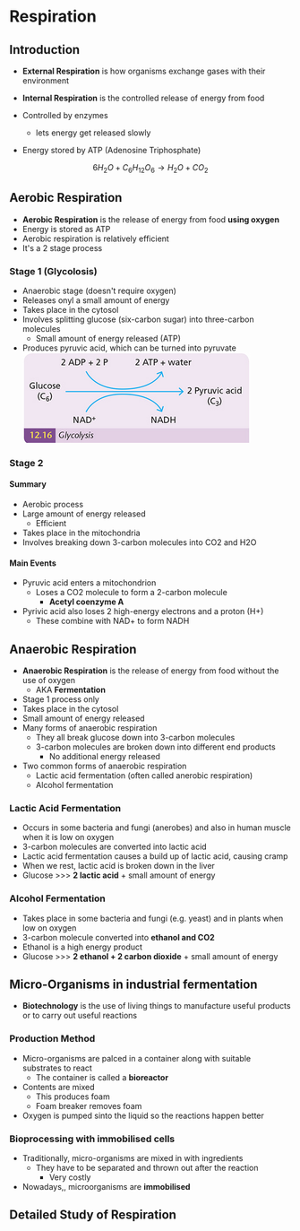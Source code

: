 # Respiration

## Introduction

- **External Respiration** is how organisms exchange gases with their environment
- **Internal Respiration** is the controlled release of energy from food

- Controlled by enzymes
  - lets energy get released slowly
- Energy stored by ATP (Adenosine Triphosphate)

$$
6H_2O + C_6H_{12}O_6 \longrightarrow H_2O + CO_2
$$

## Aerobic Respiration

- **Aerobic Respiration** is the release of energy from food **using oxygen**
- Energy is stored as ATP
- Aerobic respiration is relatively efficient
- It's a 2 stage process

### Stage 1 (Glycolosis)

- Anaerobic stage (doesn't require oxygen)
- Releases onyl a small amount of energy
- Takes place in the cytosol
- Involves splitting glucose (six-carbon sugar) into three-carbon molecules
  - Small amount of energy released (ATP)
- Produces pyruvic acid, which can be turned into pyruvate  
  <img src="./Glycolysis.png" alt="Glycolysis">

### Stage 2

#### Summary

- Aerobic process
- Large amount of energy released
  - Efficient
- Takes place in the mitochondria
- Involves breaking down 3-carbon molecules into CO2 and H2O

#### Main Events

- Pyruvic acid enters a mitochondrion
  - Loses a CO2 molecule to form a 2-carbon molecule
    - **Acetyl coenzyme A**
- Pyrivic acid also loses 2 high-energy electrons and a proton (H+)
  - These combine with NAD+ to form NADH

## Anaerobic Respiration

- **Anaerobic Respiration** is the release of energy from food without the use of oxygen
  - AKA **Fermentation**
- Stage 1 process only
- Takes place in the cytosol
- Small amount of energy released
- Many forms of anaerobic respiration
  - They all break glucose down into 3-carbon molecules
  - 3-carbon molecules are broken down into different end products
    - No additional energy released
- Two common forms of anaerobic respiration
  - Lactic acid fermentation (often called anerobic respiration)
  - Alcohol fermentation

### Lactic Acid Fermentation

- Occurs in some bacteria and fungi (anerobes) and also in human muscle when it is low on oxygen
- 3-carbon molecules are converted into lactic acid
- Lactic acid fermentation causes a build up of lactic acid, causing cramp
- When we rest, lactic acid is broken down in the liver
- Glucose >>> **2 lactic acid** + small amount of energy

### Alcohol Fermentation

- Takes place in some bacteria and fungi (e.g. yeast) and in plants when low on oxygen
- 3-carbon molecule converted into **ethanol and CO2**
- Ethanol is a high energy product
- Glucose >>> **2 ethanol + 2 carbon dioxide** + small amount of energy

## Micro-Organisms in industrial fermentation

- **Biotechnology** is the use of living things to manufacture useful products or to carry out useful reactions

### Production Method

- Micro-organisms are palced in a container along with suitable substrates to react
  - The container is called a **bioreactor**
- Contents are mixed
  - This produces foam
  - Foam breaker removes foam
- Oxygen is pumped sinto the liquid so the reactions happen better

### Bioprocessing with immobilised cells

- Traditionally, micro-organisms are mixed in with ingredients
  - They have to be separated and thrown out after the reaction
    - Very costly
- Nowadays,, microorganisms are **immobilised**

## Detailed Study of Respiration
